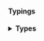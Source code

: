<!-- @format -->

#### Typings

<details>
    <summary><b>Types</b></summary>

<!-- #code ../../../types.d.ts -->

</details>
